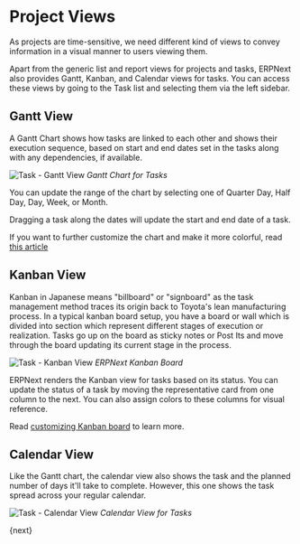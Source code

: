 <!-- add-breadcrumbs -->
# Project Views

As projects are time-sensitive, we need different kind of views to convey information in a visual manner to users viewing them.

Apart from the generic list and report views for projects and tasks, ERPNext also provides Gantt, Kanban, and Calendar views for tasks. You can access these views by going to the Task list and selecting them via the left sidebar.

## Gantt View

A Gantt Chart shows how tasks are linked to each other and shows their execution sequence, based on start and end dates set in the tasks along with any dependencies, if available.

![Task - Gantt View](/docs/v12/assets/img/project/task-gantt-chart.png)
*Gantt Chart for Tasks*

You can update the range of the chart by selecting one of Quarter Day, Half Day, Day, Week, or Month.

Dragging a task along the dates will update the start and end date of a task.

If you want to further customize the chart and make it more colorful, read [this article](/docs/user/manual/en/projects/articles/make-a-colorful-gantt-chart)

## Kanban View

Kanban in Japanese means "billboard" or "signboard" as the task management method traces its origin back to Toyota's lean manufacturing process. In a typical kanban board setup, you have a board or wall which is divided into section which represent different stages of execution or realization. Tasks go up on the board as sticky notes or Post Its and move through the board updating its current stage in the process.

![Task - Kanban View](/docs/v12/assets/img/project/task-kanban.png)
*ERPNext Kanban Board*

ERPNext renders the Kanban view for tasks based on its status. You can update the status of a task by moving the representative card from one column to the next. You can also assign colors to these columns for visual reference.

Read [customizing Kanban board](/docs/user/manual/en/customize-erpnext/kanban-board) to learn more.

## Calendar View

Like the Gantt chart, the calendar view also shows the task and the planned number of days it'll take to complete. However, this one shows the task spread across your regular calendar.

![Task - Calendar View](/docs/v12/assets/img/project/task-calendar.png)
*Calendar View for Tasks*

{next}
